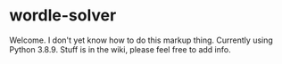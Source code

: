 # wordle-solver

Welcome. I don't yet know how to do this markup thing.
Currently using Python 3.8.9.
Stuff is in the wiki, please feel free to add info.